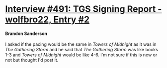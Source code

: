 # [Interview #491: TGS Signing Report - wolfbro22, Entry #2](https://www.theoryland.com/intvmain.php?i=491#2)

#### Brandon Sanderson

I asked if the pacing would be the same in
*Towers of Midnight*
as it was in
*The Gathering Storm*
and he said that
*The Gathering Storm*
was like books 1-3 and
*Towers of Midnight*
would be like 4-6. I'm not sure if this is new or not but thought I'd post it.

